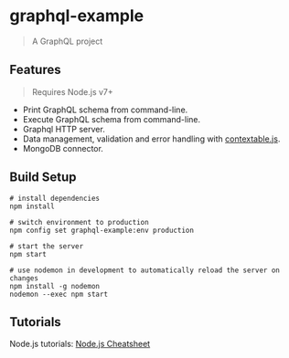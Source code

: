 # graphql-example

> A GraphQL project

## Features

> Requires Node.js v7+

* Print GraphQL schema from command-line.
* Execute GraphQL schema from command-line.
* Graphql HTTP server.
* Data management, validation and error handling with [contextable.js](https://github.com/xpepermint/contextablejs).
* MongoDB connector.

## Build Setup

```
# install dependencies
npm install

# switch environment to production
npm config set graphql-example:env production

# start the server
npm start

# use nodemon in development to automatically reload the server on changes
npm install -g nodemon
nodemon --exec npm start
```

## Tutorials

Node.js tutorials: [Node.js Cheatsheet](https://xpepermint.gitbooks.io/nodejs-cheatsheet/)
